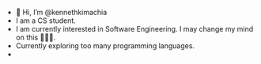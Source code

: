 - 👋 Hi, I’m @kennethkimachia
- I am a CS student.
- I am currently interested in Software Engineering. I may change my mind on this 🤷🏿‍♂️.
- Currently exploring too many programming languages.
- 

<!---
kennethkimachia/kennethkimachia is a ✨ special ✨ repository because its `README.md` (this file) appears on your GitHub profile.
You can click the Preview link to take a look at your changes.
--->
